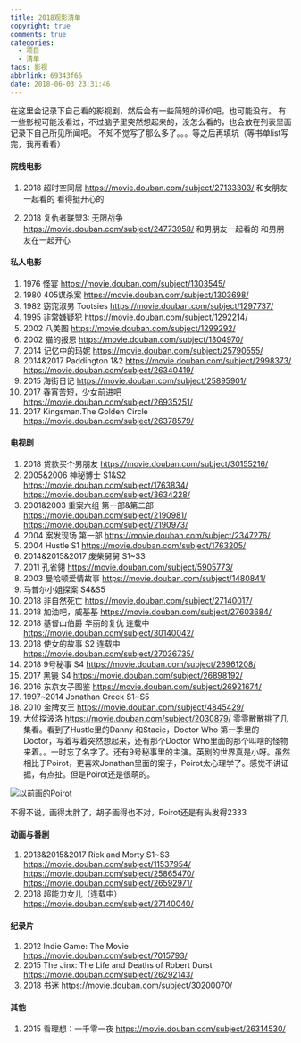 ```yaml
---
title: 2018观影清单
copyright: true
comments: true
categories:
  - 项目
  - 清单
tags: 影视
abbrlink: 69343f66
date: 2018-06-03 23:31:46
---
```

在这里会记录下自己看的影视剧，然后会有一些简短的评价吧，也可能没有。
有一些影视可能没看过，不过脑子里突然想起来的，没怎么看的，也会放在列表里面
记录下自己所见所闻吧。
不知不觉写了那么多了。。。等之后再填坑（等书单list写完，我再看看）
<!--more-->

#### 院线电影
1. 2018  超时空同居
https://movie.douban.com/subject/27133303/
和女朋友一起看的
看得挺开心的

2.  2018 复仇者联盟3: 无限战争
https://movie.douban.com/subject/24773958/
和男朋友一起看的
和男朋友在一起开心

#### 私人电影
1. 1976 怪宴
https://movie.douban.com/subject/1303545/
2. 1980 405谋杀案
https://movie.douban.com/subject/1303698/
3. 1982 窈窕淑男 Tootsies
https://movie.douban.com/subject/1297737/
4. 1995 非常嫌疑犯
https://movie.douban.com/subject/1292214/
5. 2002 八美图
https://movie.douban.com/subject/1299292/
6. 2002 猫的报恩
https://movie.douban.com/subject/1304970/
7. 2014 记忆中的玛妮
https://movie.douban.com/subject/25790555/
8. 2014&2017 Paddington 1&2
https://movie.douban.com/subject/2998373/
https://movie.douban.com/subject/26340419/
9.  2015 海街日记
https://movie.douban.com/subject/25895901/
10. 2017 春宵苦短，少女前进吧
https://movie.douban.com/subject/26935251/
11. 2017 Kingsman.The Golden Circle
https://movie.douban.com/subject/26378579/


#### 电视剧

 1. 2018 贷款买个男朋友
 https://movie.douban.com/subject/30155216/
 2. 2005&2006 神秘博士 S1&S2
 https://movie.douban.com/subject/1763834/
 https://movie.douban.com/subject/3634228/
 3. 2001&2003 重案六组 第一部&第二部
 https://movie.douban.com/subject/2190981/
 https://movie.douban.com/subject/2190973/
 4. 2004 案发现场 第一部
 https://movie.douban.com/subject/2347276/
 5. 2004 Hustle S1
 https://movie.douban.com/subject/1763205/
 6. 2014&2015&2017 废柴舅舅 S1~S3
 7. 2011 孔雀翎
https://movie.douban.com/subject/5905773/
 8. 2003 曼哈顿爱情故事
 https://movie.douban.com/subject/1480841/
 9. 马普尔小姐探案 S4&S5
 10. 2018 非自然死亡 
 https://movie.douban.com/subject/27140017/
 11. 2018 加油吧，威基基
 https://movie.douban.com/subject/27603684/
 12. 2018 基督山伯爵 华丽的复仇 连载中
 https://movie.douban.com/subject/30140042/
 13. 2018 使女的故事 S2 连载中
 https://movie.douban.com/subject/27036735/
 14. 2018 9号秘事 S4
 https://movie.douban.com/subject/26961208/
 15. 2017 黑镜 S4
 https://movie.douban.com/subject/26898192/
 16. 2016 东京女子图鉴
 https://movie.douban.com/subject/26921674/
 17. 1997~2014 Jonathan Creek S1~S5
 18. 2010 金牌女王
https://movie.douban.com/subject/4845429/
19. 大侦探波洛
https://movie.douban.com/subject/2030879/
零零散散挑了几集看。看到了Hustle里的Danny 和Stacie，Doctor Who 第一季里的Doctor，写着写着突然想起来，还有那个Doctor Who里面的那个叫啥的怪物来着。。一时忘了名字了。还有9号秘事里的主演。英剧的世界真是小呀。虽然相比于Poirot，更喜欢Jonathan里面的案子，Poirot太心理学了。感觉不讲证据，有点扯。但是Poirot还是很萌的。

![以前画的Poirot](http://p15ezcjt2.bkt.clouddn.com/小书匠/1529950631916.png)

不得不说，画得太胖了，胡子画得也不对，Poirot还是有头发得2333

#### 动画与番剧
1. 2013&2015&2017 Rick and Morty S1~S3
https://movie.douban.com/subject/11537954/
https://movie.douban.com/subject/25865470/
https://movie.douban.com/subject/26592971/
2. 2018 超能力女儿（连载中）
https://movie.douban.com/subject/27140040/

#### 纪录片
1. 2012 Indie Game: The Movie
https://movie.douban.com/subject/7015793/
2. 2015 The Jinx: The Life and Deaths of Robert Durst
https://movie.douban.com/subject/26292143/
3. 2018 书迷
https://movie.douban.com/subject/30200070/
#### 其他
1. 2015 看理想：一千零一夜
https://movie.douban.com/subject/26314530/